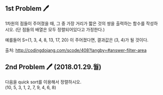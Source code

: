 ## 1st Problem 🖊

1차원의 점들이 주어졌을 때, 그 중 가장 거리가 짧은 것의 쌍을 출력하는 함수를 작성하시오. (단 점들의 배열은 모두 정렬되어있다고 가정한다.)

예를들어 S={1, 3, 4, 8, 13, 17, 20} 이 주어졌다면, 결과값은 (3, 4)가 될 것이다.


출처: http://codingdojang.com/scode/408?langby=#answer-filter-area


## 2nd Problem 🖊 (2018.01.29.월)

다음을 quick sort를 이용해서 정렬하시오.   
(10, 5, 3, 1, 2, 7, 9, 4, 6, 8) 

